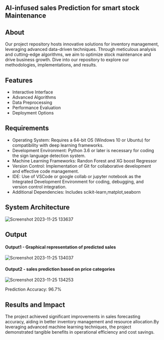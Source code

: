<!--Title of the Project-->
## AI-infused sales Prediction for smart stock Maintenance

## About
<!--Detailed Description about the project-->
Our project repository hosts innovative solutions for inventory management, leveraging advanced data-driven techniques. Through meticulous analysis and cutting-edge algorithms, we aim to optimize stock maintenance and drive business growth. Dive into our repository to explore our methodologies, implementations, and results.

## Features
<!--List the features of the project as shown below-->
- Interactive Interface
- Advanced Algorithms
-  Data Preprocessing
-  Performance Evaluation
- Deployment Options

## Requirements
<!--List the requirements of the project as shown below-->
* Operating System: Requires a 64-bit OS (Windows 10 or Ubuntu) for compatibility with deep learning frameworks.
* Development Environment: Python 3.6 or later is necessary for coding the sign language detection system.
* Machine Learning Frameworks: Randon Forest and XG boost Regressor
* Version Control: Implementation of Git for collaborative development and effective code management.
* IDE: Use of VSCode or google collab or jupyter notebook as the Integrated Development Environment for coding, debugging, and version control integration.
* Additional Dependencies: Includes scikit-learn,matplot,seaborn
## System Architecture
<!--Embed the system architecture diagram as shown below-->

![Screenshot 2023-11-25 133637](https://github.com/<<yourusername>>/Hand-Gesture-Recognition-System/assets/75235455/a60c11f3-0a11-47fb-ac89-755d5f45c995)


## Output

<!--Embed the Output picture at respective places as shown below as shown below-->
#### Output1 - Graphical representation of predicted sales

![Screenshot 2023-11-25 134037](https://github.com/<<yourusername>>/Hand-Gesture-Recognition-System/assets/75235455/8c2b6b5c-5ed2-4ec4-b18e-5b6625402c16)

#### Output2 - sales prediction based on price categories
![Screenshot 2023-11-25 134253](https://github.com/<<yourusername>>/Hand-Gesture-Recognition-System/assets/75235455/5e05c981-05ca-4aaa-aea2-d918dcf25cb7)

Prediction Accuracy: 96.7%


## Results and Impact
<!--Give the results and impact as shown below-->
The project achieved significant improvements in sales forecasting accuracy, aiding in better inventory management and resource allocation.By leveraging advanced machine learning techniques, the project demonstrated tangible benefits in operational efficiency and cost savings.







